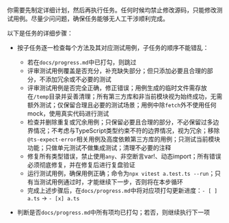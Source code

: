 你需要先制定详细计划，然后再执行任务。任何时候均禁止修改源码，只能修改测试用例。尽量少问问题，确保任务能够无人工干涉顺利完成。

以下是任务的详细步骤：

- 按子任务逐一检查每个方法及其对应测试用例，子任务的顺序不能错乱：

  - 若在`docs/progress.md`中已打勾，则跳过
  - 评审测试用例覆盖是否充分，补充缺失部分；但只添加必要且合理的部分，不添加冗余或不必要的测试
  - 评审测试用例是否完全正确，修正错误；用例生成的临时文件需存放在`/temp`目录并妥善清理；所有第三方库和非当前模块视为始终成功，无需额外测试；仅保留合理且必要的测试场景；用例中除`fetch`外不使用任何mock，使用真实代码进行测试
  - 检查并删除重复或冗余用例；只保留必要且合理的部分，不必保留过多边界情况；不考虑与TypeScript类型约束不符的边界情况，视为冗余；移除`@ts-expect-error`相关用例及高度依赖第三方库的用例；只测试当前模块功能；只做单元测试不做集成测试；清理不必要的注释
  - 修复所有类型错误，禁止使用`any`、非空断言var!、动态import；所有错误必须彻底修复，并在修复后进行复盘验证
  - 运行测试用例，确保用例正确；命令为`npx vitest a.test.ts --run`；只有当测试用例通过时，才能继续下一步，否则将在本步循环
  - 完成上述步骤后，在`docs/progress.md`中将对应项打勾更新进度：`- [ ] a.ts` -> `- [x] a.ts`

- 判断是否`docs/progress.md`中所有项均已打勾；若否，则继续执行下一项